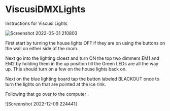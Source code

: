 # ViscusiDMXLights

Instructions for Viscusi Lights

![Screenshot 2022-05-31 210803](https://user-images.githubusercontent.com/26509343/171480884-2bef1173-204a-4824-b419-58b1980ff76f.png)

First start by turning the house lights OFF if they are on using the buttons on the wall on either side of the room.

Next go into the lighting cloest and turn ON the top two dimmers EM1 and EM2 by holding them in the up position till the Green LEDs are all the way up. This should turn
    on a few on the house lights back on.

Next on the blue lighting board tap the button labeled BLACKOUT once to turn the lights on that are pointed at the ice rink.

Following that go over to the computer .

![Screenshot 2022-12-09 224441]
